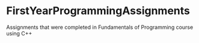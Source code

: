 # FirstYearProgrammingAssignments
Assignments that were completed in Fundamentals of Programming course using C++

